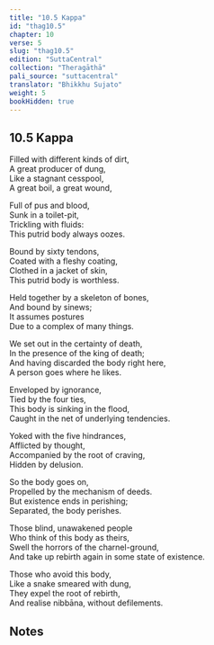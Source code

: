 ```yaml
---
title: "10.5 Kappa"
id: "thag10.5"
chapter: 10
verse: 5
slug: "thag10.5"
edition: "SuttaCentral"
collection: "Theragāthā"
pali_source: "suttacentral"
translator: "Bhikkhu Sujato"
weight: 5
bookHidden: true
---
```


## 10.5 Kappa  


Filled with different kinds of dirt,  
A great producer of dung,  
Like a stagnant cesspool,  
A great boil, a great wound,  

Full of pus and blood,  
Sunk in a toilet-pit,  
Trickling with fluids:  
This putrid body always oozes.  

Bound by sixty tendons,  
Coated with a fleshy coating,  
Clothed in a jacket of skin,  
This putrid body is worthless.  

Held together by a skeleton of bones,  
And bound by sinews;  
It assumes postures  
Due to a complex of many things.  

We set out in the certainty of death,  
In the presence of the king of death;  
And having discarded the body right here,  
A person goes where he likes.  

Enveloped by ignorance,  
Tied by the four ties,  
This body is sinking in the flood,  
Caught in the net of underlying tendencies.  

Yoked with the five hindrances,  
Afflicted by thought,  
Accompanied by the root of craving,  
Hidden by delusion.  

So the body goes on,  
Propelled by the mechanism of deeds.  
But existence ends in perishing;  
Separated, the body perishes.  

Those blind, unawakened people  
Who think of this body as theirs,  
Swell the horrors of the charnel-ground,  
And take up rebirth again in some state of existence.  

Those who avoid this body,  
Like a snake smeared with dung,  
They expel the root of rebirth,  
And realise nibbāna, without defilements.

## Notes